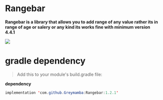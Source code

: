 # Rangebar

**Rangebar is a library that allows you to add range of any value rather its in range of age or salery or any kind its works fine with minimum version 4.4.1**

![](https://i.imgur.com/9wo5OIM.gif)

# gradle dependency

>Add this to your module's build.gradle file:

**dependency**
```java
implementation 'com.github.Greymamba:Rangebar:1.2.1'
